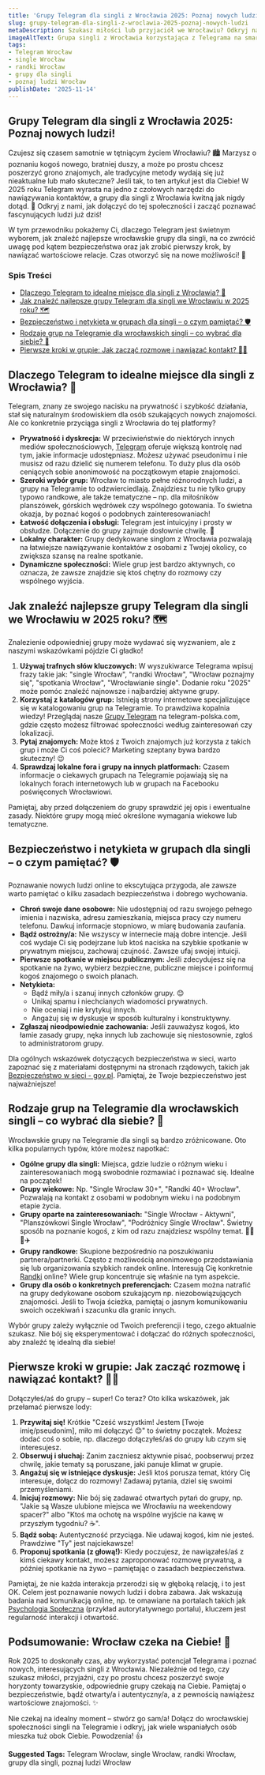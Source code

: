 ```yaml
---
title: 'Grupy Telegram dla singli z Wrocławia 2025: Poznaj nowych ludzi!'
slug: grupy-telegram-dla-singli-z-wroclawia-2025-poznaj-nowych-ludzi
metaDescription: Szukasz miłości lub przyjaciół we Wrocławiu? Odkryj najlepsze grupy Telegram dla singli w 2025! Porady, bezpieczeństwo i jak zacząć. Dołącz już dziś! 💖
imageAltText: Grupa singli z Wrocławia korzystająca z Telegrama na smartfonach na tle panoramy miasta.
tags:
- Telegram Wrocław
- single Wrocław
- randki Wrocław
- grupy dla singli
- poznaj ludzi Wrocław
publishDate: '2025-11-14'
---
```


## Grupy Telegram dla singli z Wrocławia 2025: Poznaj nowych ludzi!

Czujesz się czasem samotnie w tętniącym życiem Wrocławiu? 🏙️ Marzysz o poznaniu kogoś nowego, bratniej duszy, a może po prostu chcesz poszerzyć grono znajomych, ale tradycyjne metody wydają się już nieaktualne lub mało skuteczne? Jeśli tak, to ten artykuł jest dla Ciebie! W 2025 roku Telegram wyrasta na jedno z czołowych narzędzi do nawiązywania kontaktów, a grupy dla singli z Wrocławia kwitną jak nigdy dotąd. 🥳 Odkryj z nami, jak dołączyć do tej społeczności i zacząć poznawać fascynujących ludzi już dziś!

W tym przewodniku pokażemy Ci, dlaczego Telegram jest świetnym wyborem, jak znaleźć najlepsze wrocławskie grupy dla singli, na co zwrócić uwagę pod kątem bezpieczeństwa oraz jak zrobić pierwszy krok, by nawiązać wartościowe relacje. Czas otworzyć się na nowe możliwości! 💖

### Spis Treści
- [Dlaczego Telegram to idealne miejsce dla singli z Wrocławia? 🤩](#dlaczego-telegram-to-idealne-miejsce-dla-singli-z-wroclawia-)
- [Jak znaleźć najlepsze grupy Telegram dla singli we Wrocławiu w 2025 roku? 🗺️](#jak-znalezc-najlepsze-grupy-telegram-dla-singli-we-wroclawiu-w-2025-roku-)
- [Bezpieczeństwo i netykieta w grupach dla singli – o czym pamiętać? 🛡️](#bezpieczenstwo-i-netykieta-w-grupach-dla-singli--o-czym-pamietac-)
- [Rodzaje grup na Telegramie dla wrocławskich singli – co wybrać dla siebie? 🤔](#rodzaje-grup-na-telegramie-dla-wroclawskich-singli--co-wybrac-dla-siebie-)
- [Pierwsze kroki w grupie: Jak zacząć rozmowę i nawiązać kontakt? 💬🤝](#pierwsze-kroki-w-grupie-jak-zaczac-rozmowe-i-nawiazac-kontakt--)

## Dlaczego Telegram to idealne miejsce dla singli z Wrocławia? 🤩

Telegram, znany ze swojego nacisku na prywatność i szybkość działania, stał się naturalnym środowiskiem dla osób szukających nowych znajomości. Ale co konkretnie przyciąga singli z Wrocławia do tej platformy?

*   **Prywatność i dyskrecja:** W przeciwieństwie do niektórych innych mediów społecznościowych, [Telegram](https://telegram.org/) oferuje większą kontrolę nad tym, jakie informacje udostępniasz. Możesz używać pseudonimu i nie musisz od razu dzielić się numerem telefonu. To duży plus dla osób ceniących sobie anonimowość na początkowym etapie znajomości.
*   **Szeroki wybór grup:** Wrocław to miasto pełne różnorodnych ludzi, a grupy na Telegramie to odzwierciedlają. Znajdziesz tu nie tylko grupy typowo randkowe, ale także tematyczne – np. dla miłośników planszówek, górskich wędrówek czy wspólnego gotowania. To świetna okazja, by poznać kogoś o podobnych zainteresowaniach!
*   **Łatwość dołączenia i obsługi:** Telegram jest intuicyjny i prosty w obsłudze. Dołączenie do grupy zajmuje dosłownie chwilę. 📱
*   **Lokalny charakter:** Grupy dedykowane singlom z Wrocławia pozwalają na łatwiejsze nawiązywanie kontaktów z osobami z Twojej okolicy, co zwiększa szansę na realne spotkanie.
*   **Dynamiczne społeczności:** Wiele grup jest bardzo aktywnych, co oznacza, że zawsze znajdzie się ktoś chętny do rozmowy czy wspólnego wyjścia.

## Jak znaleźć najlepsze grupy Telegram dla singli we Wrocławiu w 2025 roku? 🗺️

Znalezienie odpowiedniej grupy może wydawać się wyzwaniem, ale z naszymi wskazówkami pójdzie Ci gładko!

1.  **Używaj trafnych słów kluczowych:** W wyszukiwarce Telegrama wpisuj frazy takie jak: "single Wrocław", "randki Wrocław", "Wrocław poznajmy się", "spotkania Wrocław", "Wrocławianie single". Dodanie roku "2025" może pomóc znaleźć najnowsze i najbardziej aktywne grupy.
2.  **Korzystaj z katalogów grup:** Istnieją strony internetowe specjalizujące się w katalogowaniu grup na Telegramie. To prawdziwa kopalnia wiedzy! Przeglądaj nasze [Grupy Telegram](/grupy) na telegram-polska.com, gdzie często możesz filtrować społeczności według zainteresowań czy lokalizacji.
3.  **Pytaj znajomych:** Może ktoś z Twoich znajomych już korzysta z takich grup i może Ci coś polecić? Marketing szeptany bywa bardzo skuteczny! 😉
4.  **Sprawdzaj lokalne fora i grupy na innych platformach:** Czasem informacje o ciekawych grupach na Telegramie pojawiają się na lokalnych forach internetowych lub w grupach na Facebooku poświęconych Wrocławiowi.

Pamiętaj, aby przed dołączeniem do grupy sprawdzić jej opis i ewentualne zasady. Niektóre grupy mogą mieć określone wymagania wiekowe lub tematyczne.

## Bezpieczeństwo i netykieta w grupach dla singli – o czym pamiętać? 🛡️

Poznawanie nowych ludzi online to ekscytująca przygoda, ale zawsze warto pamiętać o kilku zasadach bezpieczeństwa i dobrego wychowania.

*   **Chroń swoje dane osobowe:** Nie udostępniaj od razu swojego pełnego imienia i nazwiska, adresu zamieszkania, miejsca pracy czy numeru telefonu. Dawkuj informacje stopniowo, w miarę budowania zaufania.
*   **Bądź ostrożny/a:** Nie wszyscy w internecie mają dobre intencje. Jeśli coś wydaje Ci się podejrzane lub ktoś naciska na szybkie spotkanie w prywatnym miejscu, zachowaj czujność. Zawsze ufaj swojej intuicji.
*   **Pierwsze spotkanie w miejscu publicznym:** Jeśli zdecydujesz się na spotkanie na żywo, wybierz bezpieczne, publiczne miejsce i poinformuj kogoś znajomego o swoich planach.
*   **Netykieta:**
    *   Bądź miły/a i szanuj innych członków grupy. 😊
    *   Unikaj spamu i niechcianych wiadomości prywatnych.
    *   Nie oceniaj i nie krytykuj innych.
    *   Angażuj się w dyskusje w sposób kulturalny i konstruktywny.
*   **Zgłaszaj nieodpowiednie zachowania:** Jeśli zauważysz kogoś, kto łamie zasady grupy, nęka innych lub zachowuje się niestosownie, zgłoś to administratorom grupy.

Dla ogólnych wskazówek dotyczących bezpieczeństwa w sieci, warto zapoznać się z materiałami dostępnymi na stronach rządowych, takich jak [Bezpieczeństwo w sieci - gov.pl](https://www.gov.pl/web/baza-wiedzy/bezpieczenstwo-w-sieci). Pamiętaj, że Twoje bezpieczeństwo jest najważniejsze!

## Rodzaje grup na Telegramie dla wrocławskich singli – co wybrać dla siebie? 🤔

Wrocławskie grupy na Telegramie dla singli są bardzo zróżnicowane. Oto kilka popularnych typów, które możesz napotkać:

*   **Ogólne grupy dla singli:** Miejsca, gdzie ludzie o różnym wieku i zainteresowaniach mogą swobodnie rozmawiać i poznawać się. Idealne na początek!
*   **Grupy wiekowe:** Np. "Single Wrocław 30+", "Randki 40+ Wrocław". Pozwalają na kontakt z osobami w podobnym wieku i na podobnym etapie życia.
*   **Grupy oparte na zainteresowaniach:** "Single Wrocław - Aktywni", "Planszówkowi Single Wrocław", "Podróżnicy Single Wrocław". Świetny sposób na poznanie kogoś, z kim od razu znajdziesz wspólny temat. 🧗‍♀️🎲✈️
*   **Grupy randkowe:** Skupione bezpośrednio na poszukiwaniu partnera/partnerki. Często z możliwością anonimowego przedstawiania się lub organizowania szybkich randek online. Interesują Cię konkretnie [Randki](/chat/randki) online? Wiele grup koncentruje się właśnie na tym aspekcie.
*   **Grupy dla osób o konkretnych preferencjach:** Czasem można natrafić na grupy dedykowane osobom szukającym np. niezobowiązujących znajomości. Jeśli to Twoja ścieżka, pamiętaj o jasnym komunikowaniu swoich oczekiwań i szacunku dla granic innych.

Wybór grupy zależy wyłącznie od Twoich preferencji i tego, czego aktualnie szukasz. Nie bój się eksperymentować i dołączać do różnych społeczności, aby znaleźć tę idealną dla siebie!

## Pierwsze kroki w grupie: Jak zacząć rozmowę i nawiązać kontakt? 💬🤝

Dołączyłeś/aś do grupy – super! Co teraz? Oto kilka wskazówek, jak przełamać pierwsze lody:

1.  **Przywitaj się!** Krótkie "Cześć wszystkim! Jestem [Twoje imię/pseudonim], miło mi dołączyć 😊" to świetny początek. Możesz dodać coś o sobie, np. dlaczego dołączyłeś/aś do grupy lub czym się interesujesz.
2.  **Obserwuj i słuchaj:** Zanim zaczniesz aktywnie pisać, poobserwuj przez chwilę, jakie tematy są poruszane, jaki panuje klimat w grupie.
3.  **Angażuj się w istniejące dyskusje:** Jeśli ktoś porusza temat, który Cię interesuje, dołącz do rozmowy! Zadawaj pytania, dziel się swoimi przemyśleniami.
4.  **Inicjuj rozmowy:** Nie bój się zadawać otwartych pytań do grupy, np. "Jakie są Wasze ulubione miejsca we Wrocławiu na weekendowy spacer?" albo "Ktoś ma ochotę na wspólne wyjście na kawę w przyszłym tygodniu? ☕".
5.  **Bądź sobą:** Autentyczność przyciąga. Nie udawaj kogoś, kim nie jesteś. Prawdziwe "Ty" jest najciekawsze!
6.  **Proponuj spotkania (z głową!):** Kiedy poczujesz, że nawiązałeś/aś z kimś ciekawy kontakt, możesz zaproponować rozmowę prywatną, a później spotkanie na żywo – pamiętając o zasadach bezpieczeństwa.

Pamiętaj, że nie każda interakcja przerodzi się w głęboką relację, i to jest OK. Celem jest poznawanie nowych ludzi i dobra zabawa. Jak wskazują badania nad komunikacją online, np. te omawiane na portalach takich jak [Psychologia Społeczna](https://psychologiaspoleczna.pl/) (przykład autorytatywnego portalu), kluczem jest regularność interakcji i otwartość.

## Podsumowanie: Wrocław czeka na Ciebie! 💖

Rok 2025 to doskonały czas, aby wykorzystać potencjał Telegrama i poznać nowych, interesujących singli z Wrocławia. Niezależnie od tego, czy szukasz miłości, przyjaźni, czy po prostu chcesz poszerzyć swoje horyzonty towarzyskie, odpowiednie grupy czekają na Ciebie. Pamiętaj o bezpieczeństwie, bądź otwarty/a i autentyczny/a, a z pewnością nawiążesz wartościowe znajomości. ✨

Nie czekaj na idealny moment – stwórz go sam/a! Dołącz do wrocławskiej społeczności singli na Telegramie i odkryj, jak wiele wspaniałych osób mieszka tuż obok Ciebie. Powodzenia! 👍




**Suggested Tags:**
Telegram Wrocław, single Wrocław, randki Wrocław, grupy dla singli, poznaj ludzi Wrocław
